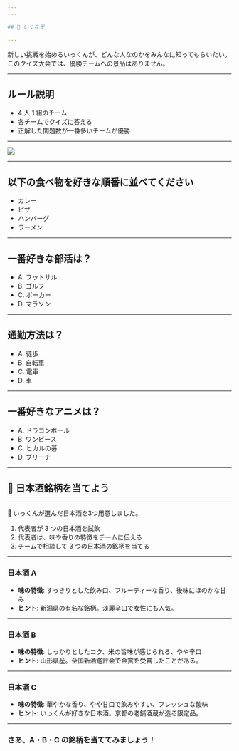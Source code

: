 ```yaml
---
---

## 👑 いくな王

---
```


新しい挑戦を始めるいっくんが、どんな人なのかをみんなに知ってもらいたい。 
このクイズ大会では、優勝チームへの景品はありません。  

---

## ルール説明

- 4 人 1 組のチーム
- 各チームでクイズに答える
- 正解した問題数が一番多いチームが優勝

---

<img src="/room.png" class="w-[800px] h-auto rounded-lg">

---

## 以下の食べ物を好きな順番に並べてください

- カレー
- ピザ
- ハンバーグ
- ラーメン

---

## 一番好きな部活は？

- A. フットサル
- B. ゴルフ
- C. ポーカー
- D. マラソン

---

## 通勤方法は？

- A. 徒歩
- B. 自転車
- C. 電車
- D. 車

---

## 一番好きなアニメは？

- A. ドラゴンボール
- B. ワンピース
- C. ヒカルの碁
- D. ブリーチ

---

## 🍶 日本酒銘柄を当てよう

---


<div>
<div class="font-bold text-[45px]">🍶 いっくんが選んだ日本酒を3つ用意しました。</div>
<ol>
  <li>代表者が 3 つの日本酒を試飲</li>
  <li>代表者は、味や香りの特徴をチームに伝える</li>
  <li>チームで相談して 3 つの日本酒の銘柄を当てる</li>
</ol>
</div>

---

### 日本酒 A

- **味の特徴**: すっきりとした飲み口、フルーティーな香り、後味にほのかな甘み
- **ヒント**: 新潟県の有名な銘柄。淡麗辛口で女性にも人気。

---

### 日本酒 B

- **味の特徴**: しっかりとしたコク、米の旨味が感じられる、やや辛口
- **ヒント**: 山形県産。全国新酒鑑評会で金賞を受賞したことがある。

---

### 日本酒 C

- **味の特徴**: 華やかな香り、やや甘口で飲みやすい、フレッシュな酸味
- **ヒント**: いっくんが好きな日本酒。京都の老舗酒蔵が造る限定品。

---

### さあ、A・B・C の銘柄を当ててみましょう！


